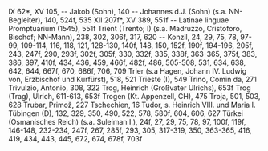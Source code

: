  IX 62*, XV 105,    -- Jakob (Sohn), 140 -- Johannes d.J. (Sohn) (s.a. NN-Begleiter), 140, 524f, 535
 XII 207f*, XV 389,  551f -- Latinae linguae Promptuarium (1545), 551f
Trient (Trento; I) (s.a. Madruzzo, Cri­­stoforo, Bischof; NN-Mann), 238, 302, 306f, 317, 620 -- Konzil, 24, 29, 75, 78, 97-99, 109-114, 116, 118, 121, 128-130, 140f, 148, 150, 152f, 190f, 194-196, 205f, 243, 247f, 290, 293f, 302f, 305f, 330, 332f, 335, 338f, 363-365, 375f, 383, 386, 397, 410f, 434, 436, 459, 466f, 482f, 486, 505-508, 531, 634, 638, 642, 644, 667f, 670, 686f, 706, 709
Trier (s.a Hagen, Johann IV. Ludwig von, Erzbischof und Kurfürst), 518, 521
Trieste (I), 549
Trino, Comin da, 271
Trivulzio, Antonio, 308, 322
Trog, Heinrich (Großvater Ulrichs), 653f
Trog (Trag), Ulrich, 611-613, 653f
Trogen (Kt. Appenzell, CH), 475
Troja, 501, 503, 628
Trubar, Primož, 227
Tschechien, 16
Tudor, s. Heinrich VIII. und Maria I.
Tübingen (D), 132, 329, 350, 490, 522, 578, 580f, 604, 606, 627
Türkei (Osmanisches Reich) (s.a. Suleiman I.), 24f, 27, 29, 75, 78, 97, 100f, 119f, 146-148, 232-234, 247f, 267, 285f, 293, 305, 317-319, 350, 363-365, 416, 419, 434, 443, 445, 672, 674, 678f, 703f
